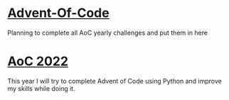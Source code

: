 # [Advent-Of-Code](https://adventofcode.com/)
Planning to complete all AoC yearly challenges and put them in here

# [AoC 2022](https://github.com/MantasSilanskas/Advent-Of-Code-2022)

This year I will try to complete Advent of Code using Python and improve my skills while doing it.
